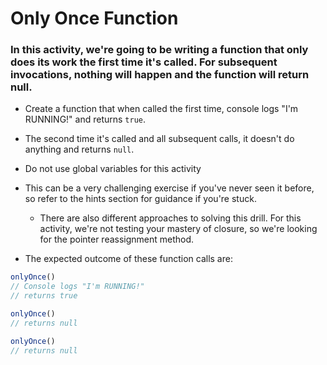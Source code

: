 # Only Once Function

### In this activity, we're going to be writing a function that only does its work the first time it's called. For subsequent invocations, nothing will happen and the function will return null.

* Create a function that when called the first time, console logs "I'm RUNNING!" and returns `true`.

* The second time it's called and all subsequent calls, it doesn't do anything and returns `null`.

* Do not use global variables for this activity

* This can be a very challenging exercise if you've never seen it before, so refer to the hints section for guidance if you're stuck.
    * There are also different approaches to solving this drill. For this activity, we're not testing your mastery of closure, so we're looking for the pointer reassignment method.

* The expected outcome of these function calls are:

```javascript
onlyOnce()
// Console logs "I'm RUNNING!"
// returns true

onlyOnce()
// returns null

onlyOnce()
// returns null
